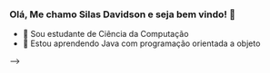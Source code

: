 ### Olá, Me chamo Silas Davidson e seja bem vindo! 👋




- 🔭 Sou estudante de Ciência da Computação
- 🌱 Estou aprendendo Java com programação orientada a objeto
  
--><div>
